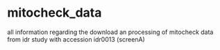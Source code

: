 # mitocheck_data
all information regarding the download an processing of mitocheck data from idr study with accession idr0013 (screenA)
